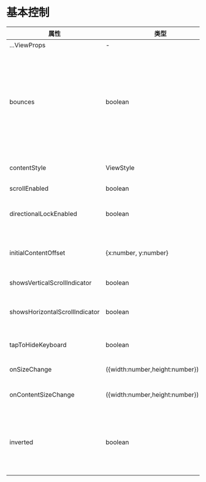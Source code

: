 # 基本控制


属性  |  类型  |  默认值  |  作用  
---- | ------ | --------- | --------
...ViewProps | - | | View的所有属性
bounces | boolean | true | 滑动超出内容视图后是否可以弹性地继续滑动(iOS & Android，如果为true，水平方向内容视图如果没有超过SpringScrollView则不会有弹性，垂直方向始终具有弹性）
contentStyle | ViewStyle | undefined | 内容视图的样式。注意：transform无效
scrollEnabled | boolean | true | 是否可以滚动
directionalLockEnabled | boolean | false | 支持双向滑动的情况下，控制一次滑动只允许水平或垂直一个方向。
initialContentOffset | {x:number, y:number} | undefined | 初始化偏移，仅第一次初始化有效，后期更改无效（已支持x方向）
showsVerticalScrollIndicator | boolean | true | 显示垂直滚动指示器
showsHorizontalScrollIndicator | boolean | true | 显示水平滚动指示器（内容视图超出SpringScrollview视口才有用）
tapToHideKeyboard | boolean | true | 点击SpringScrollView是否收起键盘
onSizeChange | ({width:number,height:number})=>any | undefined | 外部Wrapper视图宽高变化时回调
onContentSizeChange | ({width:number,height:number})=>any | undefined | 内部ContentView视图宽高变化时回调
inverted | boolean | false | 将SpringScrollView上下翻转，此属性单独意义不大，主要是为了LargeList提供功能

